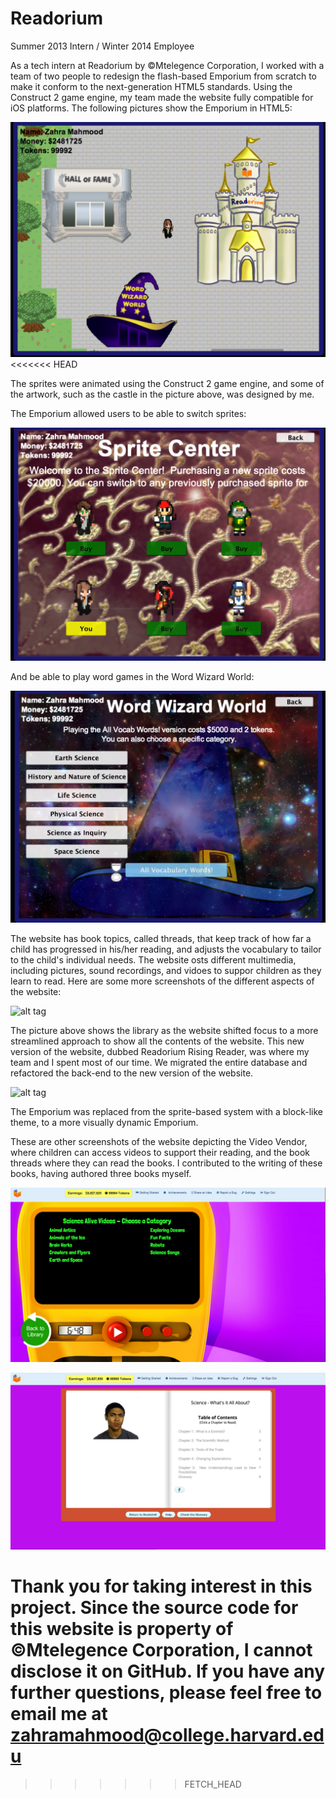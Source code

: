 Readorium
=========

Summer 2013 Intern / Winter 2014 Employee

As a tech intern at Readorium by ©Mtelegence Corporation, I worked with a team of two people to redesign the flash-based Emporium from scratch to make it conform to the next-generation HTML5 standards. Using the Construct 2 game engine, my team made the website fully compatible for iOS platforms. The following pictures show the Emporium in HTML5: 

![alt tag](./ReadoriumScreenshots/Emporium.png)
<<<<<<< HEAD

The sprites were animated using the Construct 2 game engine, and some of the artwork, such as the castle in the picture above, was designed by me. 

The Emporium allowed users to be able to switch sprites: 

![alt tag](./ReadoriumScreenshots/spriteCenter.png)

And be able to play word games in the Word Wizard World: 

![alt tag](./ReadoriumScreenshots/wordWizardWorld.png)

The website has book topics, called threads, that keep track of how far a child has progressed in his/her reading, and adjusts the vocabulary to tailor to the child's individual needs. The website osts different multimedia, including pictures, sound recordings, and vidoes to suppor children as they learn to read. Here are some more screenshots of the different aspects of the website:

![alt tag](./RisingReaderScreenshots/Library.png)

The picture above shows the library as the website shifted focus to a more streamlined approach to show all the contents of the website. This new version of the website, dubbed Readorium Rising Reader, was where my team and I spent most of our time. We migrated the entire database and refactored the back-end to the new version of the website.

![alt tag](./RisingReaderScreenshots/newEmporium.png)

The Emporium was replaced from the sprite-based system with a block-like theme, to a more visually dynamic Emporium. 


These are other screenshots of the website depicting the Video Vendor, where children can access videos to support their reading, and the book threads where they can read the books. I contributed to the writing of these books, having authored three books myself. 

![alt tag](./RisingReaderScreenshots/videoVendor.png)

![alt tag](./RisingReaderScreenshots/Books.png)

Thank you for taking interest in this project. Since the source code for this website is property of ©Mtelegence Corporation, I cannot disclose it on GitHub. If you have any further questions, please feel free to email me at zahramahmood@college.harvard.edu
=======
>>>>>>> FETCH_HEAD
